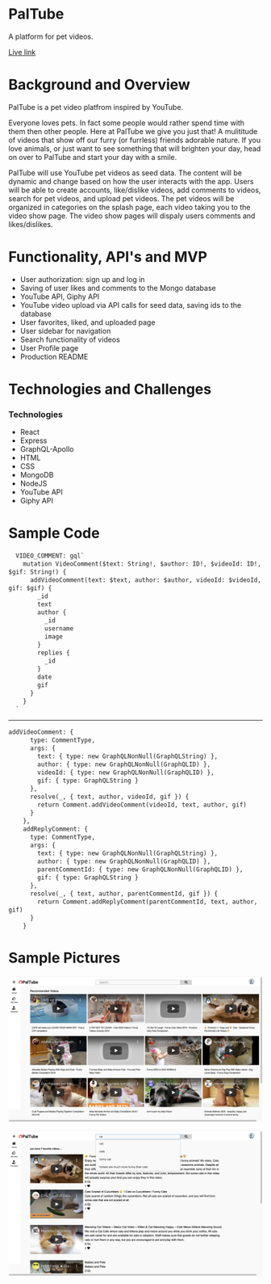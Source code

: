 # PalTube
A platform for pet videos.

[Live link](https://limitless-ocean-39156.herokuapp.com/#/)



# Background and Overview

PalTube is a pet video platfrom inspired by YouTube.

Everyone loves pets. In fact some people would rather spend time with them then other people. Here at PalTube we give you just that! A mulititude of videos that show off our furry (or furrless) friends adorable nature. If you love animals, or just want to see something that will brighten your day, head on over to PalTube and start your day with a smile. 

PalTube will use YouTube pet videos as seed data. The content will be dynamic and change based on how the user interacts with the app. Users will be able to create accounts, like/dislike videos, add comments to videos, search for pet videos, and upload pet videos. The pet videos will be organized in categories on the splash page, each video taking you to the video show page. The video show pages will dispaly users comments and likes/dislikes.

# Functionality, API's and MVP
 * User authorization: sign up and log in
 * Saving of user likes and comments to the Mongo database
 * YouTube API, Giphy API
 * YouTube video upload via API calls for seed data, saving ids to the database
 * User favorites, liked, and uploaded page
 * User sidebar for navigation
 * Search functionality of videos
 * User Profile page
 * Production README


# Technologies and Challenges

### Technologies
* React
* Express
* GraphQL-Apollo
* HTML
* CSS
* MongoDB
* NodeJS
* YouTube API
* Giphy API

# Sample Code



```
  VIDEO_COMMENT: gql`
    mutation VideoComment($text: String!, $author: ID!, $videoId: ID!, $gif: String!) {
      addVideoComment(text: $text, author: $author, videoId: $videoId, gif: $gif) {
        _id
        text
        author {
          _id
          username
          image
        }
        replies {
          _id  
        }
        date
        gif
      }
    }
  `
```
-------------
```
addVideoComment: {
      type: CommentType,
      args: {
        text: { type: new GraphQLNonNull(GraphQLString) },
        author: { type: new GraphQLNonNull(GraphQLID) },
        videoId: { type: new GraphQLNonNull(GraphQLID) },
        gif: { type: GraphQLString }
      },
      resolve(_, { text, author, videoId, gif }) {
        return Comment.addVideoComment(videoId, text, author, gif)
      }
    },
    addReplyComment: {
      type: CommentType,
      args: {
        text: { type: new GraphQLNonNull(GraphQLString) },
        author: { type: new GraphQLNonNull(GraphQLID) },
        parentCommentId: { type: new GraphQLNonNull(GraphQLID) },
        gif: { type: GraphQLString }
      },
      resolve(_, { text, author, parentCommentId, gif }) {
        return Comment.addReplyComment(parentCommentId, text, author, gif)
      }
    }
```


# Sample Pictures

![GitHub Logo](/client/public/stylesheets/images/paltube-main.png)

![GitHub Logo](/client/public/stylesheets/images/paltube-search.png)
